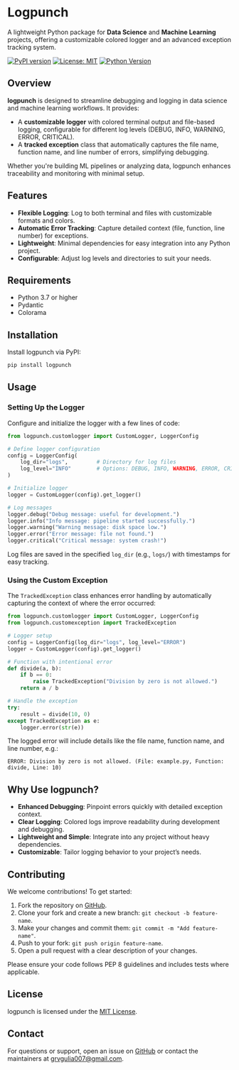 # Logpunch

A lightweight Python package for **Data Science** and **Machine Learning** projects, offering a customizable colored logger and an advanced exception tracking system.

[![PyPI version](https://img.shields.io/pypi/v/logpunch.svg)](https://pypi.org/project/logpunch/)
[![License: MIT](https://img.shields.io/badge/License-MIT-yellow.svg)](https://opensource.org/licenses/MIT)
[![Python Version](https://img.shields.io/badge/python-3.7%2B-blue)](https://www.python.org/)

## Overview

**logpunch** is designed to streamline debugging and logging in data science and machine learning workflows. It provides:

- A **customizable logger** with colored terminal output and file-based logging, configurable for different log levels (DEBUG, INFO, WARNING, ERROR, CRITICAL).
- A **tracked exception** class that automatically captures the file name, function name, and line number of errors, simplifying debugging.

Whether you're building ML pipelines or analyzing data, logpunch enhances traceability and monitoring with minimal setup.

## Features

- **Flexible Logging**: Log to both terminal and files with customizable formats and colors.
- **Automatic Error Tracking**: Capture detailed context (file, function, line number) for exceptions.
- **Lightweight**: Minimal dependencies for easy integration into any Python project.
- **Configurable**: Adjust log levels and directories to suit your needs.

## Requirements

- Python 3.7 or higher
- Pydantic
- Colorama

## Installation

Install logpunch via PyPI:

```bash
pip install logpunch
```

## Usage

### Setting Up the Logger

Configure and initialize the logger with a few lines of code:

```python
from logpunch.customlogger import CustomLogger, LoggerConfig

# Define logger configuration
config = LoggerConfig(
    log_dir="logs",         # Directory for log files
    log_level="INFO"        # Options: DEBUG, INFO, WARNING, ERROR, CRITICAL
)

# Initialize logger
logger = CustomLogger(config).get_logger()

# Log messages
logger.debug("Debug message: useful for development.")
logger.info("Info message: pipeline started successfully.")
logger.warning("Warning message: disk space low.")
logger.error("Error message: file not found.")
logger.critical("Critical message: system crash!")
```

Log files are saved in the specified `log_dir` (e.g., `logs/`) with timestamps for easy tracking.

### Using the Custom Exception

The `TrackedException` class enhances error handling by automatically capturing the context of where the error occurred:

```python
from logpunch.customlogger import CustomLogger, LoggerConfig
from logpunch.customexception import TrackedException

# Logger setup
config = LoggerConfig(log_dir="logs", log_level="ERROR")
logger = CustomLogger(config).get_logger()

# Function with intentional error
def divide(a, b):
    if b == 0:
        raise TrackedException("Division by zero is not allowed.")
    return a / b

# Handle the exception
try:
    result = divide(10, 0)
except TrackedException as e:
    logger.error(str(e))
```

The logged error will include details like the file name, function name, and line number, e.g.:

```
ERROR: Division by zero is not allowed. (File: example.py, Function: divide, Line: 10)
```

## Why Use logpunch?

- **Enhanced Debugging**: Pinpoint errors quickly with detailed exception context.
- **Clear Logging**: Colored logs improve readability during development and debugging.
- **Lightweight and Simple**: Integrate into any project without heavy dependencies.
- **Customizable**: Tailor logging behavior to your project’s needs.

## Contributing

We welcome contributions! To get started:

1. Fork the repository on [GitHub](https://github.com/your-repo/logpunch).
2. Clone your fork and create a new branch: `git checkout -b feature-name`.
3. Make your changes and commit them: `git commit -m "Add feature-name"`.
4. Push to your fork: `git push origin feature-name`.
5. Open a pull request with a clear description of your changes.

Please ensure your code follows PEP 8 guidelines and includes tests where applicable.

## License

logpunch is licensed under the [MIT License](LICENSE).

## Contact

For questions or support, open an issue on [GitHub](https://github.com/your-repo/logpunch) or contact the maintainers at [grvgulia007@gmail.com](mailto:grvgulia007@gmail.com).